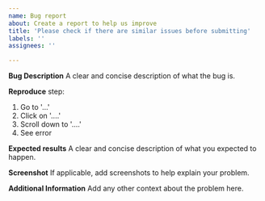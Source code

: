```yaml
---
name: Bug report
about: Create a report to help us improve
title: 'Please check if there are similar issues before submitting'
labels: ''
assignees: ''

---
```


**Bug Description**
A clear and concise description of what the bug is.

**Reproduce**
step:
1. Go to '...'
2. Click on '....'
3. Scroll down to '....'
4. See error

**Expected results**
A clear and concise description of what you expected to happen.

**Screenshot**
If applicable, add screenshots to help explain your problem.


**Additional Information**
Add any other context about the problem here.
